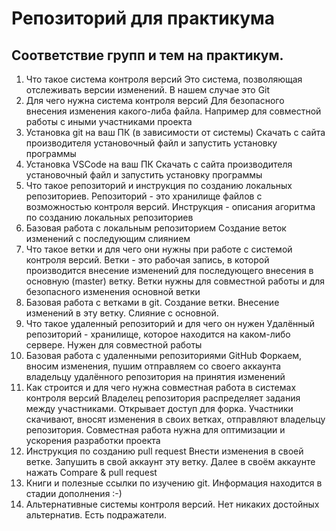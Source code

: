 # Репозиторий для практикума
## Соответствие групп и тем на практикум.

1. Что такое система контроля версий
Это система, позволяющая отслеживать версии изменений. В нашем случае это Git
2. Для чего нужна система контроля версий
Для безопасного внесения изменения какого-либа файла. Например для совместной работы с иными участниками проекта
3. Установка git на ваш ПК (в зависимости от системы)
Скачать с сайта производителя установочный файл и запустить установку программы
4. Установка VSCode на ваш ПК
Скачать с сайта производителя установочный файл и запустить установку программы
5. Что такое репозиторий и инструкция по созданию локальных репозиториев.
Репозиторий - это хранилище файлов с возможностью контроля версий. Инструкция - описания агоритма по созданию локальных репозиториев
6. Базовая работа с локальным репозиторием
Создание веток изменений с последующим слиянием
7. Что такое ветки и для чего они нужны при работе с системой контроля версий.
Ветки - это рабочая запись, в которой производится внесение изменений для последующего внесения в основную (master) ветку. Ветки нужны для совместной работы и для безопасного изменения основной ветки 
8. Базовая работа с ветками в git.
Создание ветки. Внесение изменений в эту ветку. Слияние с основной.
9. Что такое удаленный репозиторий и для чего он нужен
Удалённый репозиторий - хранилище, которое находится на каком-либо сервере. Нужен для совместной работы 
10. Базовая работа с удаленными репозиториями GitHub
Форкаем, вносим изменения, пушим отправляем со своего аккаунта владельцу удалённого репозитория на принятия изменений
11. Как строится и для чего нужна совместная работа в системах контроля версий
Владелец репозитория распределяет задания между участниками. Открывает доступ для форка. Участники скачивают, вносят изменения в своих ветках, отправляют владельцу репозитория. Совместная работа нужна для оптимизации и ускорения разработки проекта 
12. Инструкция по созданию pull request
Внести изменения в своей ветке. Запушить в свой аккаунт эту ветку. Далее в своём аккаунте нажать Compare & pull request
13. Книги и полезные ссылки по изучению git.
Информация находится в стадии дополнения :-)
14. Альтернативные системы контроля версий.
Нет никаких достойных альтернатив. Есть подражатели.
